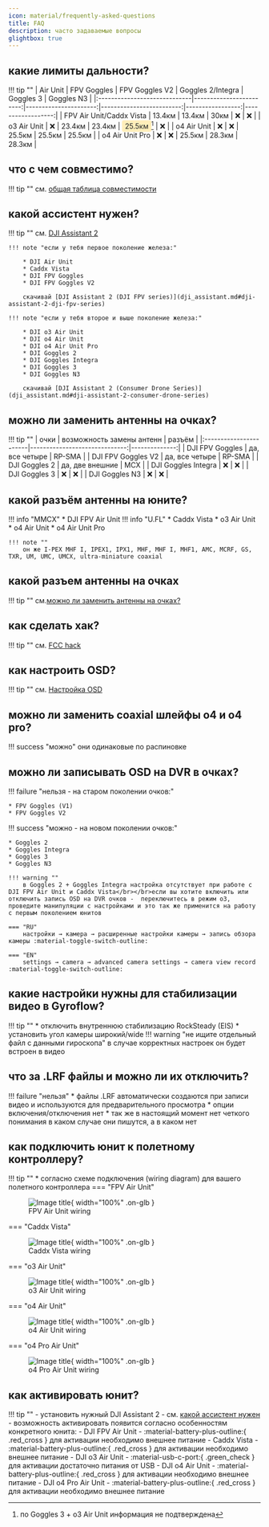 ```yaml
---
icon: material/frequently-asked-questions
title: FAQ
description: часто задаваемые вопросы
glightbox: true
---
```


## какие лимиты дальности?
!!! tip ""
    | Air Unit                     |             FPV Goggles |       FPV Goggles V2 |       Goggles 2/Integra |       Goggles 3 |       Goggles N3 |
    |:-----------------------------|------------------------:|----------------------:|-------------------------:|-----------------:|------------------:|
    |     FPV Air Unit/Caddx Vista |                 13.4км |               13.4км |                    30км |              ❌ |               ❌ |
    |     o3 Air Unit              |                    ❌ |               23.4км |                  23.4км |           <span style="background-color: #ffeeba; padding: 0.2em 0.4em; border-radius: 4px; color: #212529;">25.5км</span>[^1] |               ❌ |
    |     o4 Air Unit              |                    ❌ |                  ❌ |                  25.5км |           25.5км |            25.5км |
    |     o4 Air Unit Pro          |                    ❌ |                  ❌ |                  25.5км |           28.3км |            28.3км |

[^1]: по Goggles 3 + o3 Air Unit информация не подтверждена

## что с чем совместимо?
!!! tip ""
    см. [общая таблица совместимости](compatibility.md#общая-таблица-совместимости)

## какой ассистент нужен?
!!! tip ""
    см. [DJI Assistant 2](dji_assistant.md)

    !!! note "если у тебя первое поколение железа:"

        * DJI Air Unit
        * Caddx Vista
        * DJI FPV Goggles
        * DJI FPV Goggles V2

        скачивай [DJI Assistant 2 (DJI FPV series)](dji_assistant.md#dji-assistant-2-dji-fpv-series)

    !!! note "если у тебя второе и выше поколение железа:"

        * DJI o3 Air Unit
        * DJI o4 Air Unit
        * DJI o4 Air Unit Pro
        * DJI Goggles 2
        * DJI Goggles Integra
        * DJI Goggles 3
        * DJI Goggles N3

        скачивай [DJI Assistant 2 (Consumer Drone Series)](dji_assistant.md#dji-assistant-2-consumer-drone-series)

## можно ли заменить антенны на очках?
!!! tip ""
    | очки                   | возможность замены антенн   | разъём   |
    |:-----------------------|------------------------------:|--------------:|
    | DJI FPV Goggles        | да, все четыре                | RP-SMA        |
    | DJI FPV Goggles V2     | да, все четыре                | RP-SMA        |
    | DJI Goggles 2          | да, две внешние               | MCX           |
    | DJI Goggles Integra    | ❌                            | ❌            |
    | DJI Goggles 3          | ❌                            | ❌            |
    | DJI Goggles N3         | ❌                            | ❌            |

## какой разъём антенны на юните?
!!! info "MMCX"
    * DJI FPV Air Unit
!!! info "U.FL"
    * Caddx Vista
    * o3 Air Unit
    * o4 Air Unit
    * o4 Air Unit Pro

    !!! note ""
        он же I-PEX MHF I, IPEX1, IPX1, MHF, MHF I, MHF1, AMC, MCRF, GS, TXR, UM, UMC, UMCX, ultra-miniature coaxial
## какой разъем антенны на очках
!!! tip ""
    см.[можно ли заменить антенны на очках?](#можно-ли-заменить-антенны-на-очках)

## как сделать хак?
!!! tip ""
    см. [FCC hack](fcc.md#fcc-hack)

## как настроить OSD?
!!! tip ""
    см. [Настройка OSD](osd.md#настройка-osd)

## можно ли заменить coaxial шлейфы o4 и o4 pro?
!!! success "можно"
    они одинаковые по распиновке

## можно ли записывать OSD на DVR в очках?
!!! failure "нельзя - на старом поколении очков:"

    * FPV Goggles (V1)
    * FPV Goggles V2

!!! success "можно - на новом поколении очков:"

    * Goggles 2
    * Goggles Integra
    * Goggles 3
    * Goggles N3

    !!! warning ""
        в Goggles 2 + Goggles Integra настройка отсутствует при работе с DJI FPV Air Unit и Caddx Vista</br></br>если вы хотите включить или отключить запись OSD на DVR очков -  переключитесь в режим о3, проведите манипуляции с настройками и это так же применится на работу с первым поколением юнитов

    === "RU"
        настройки → камера → расширенные настройки камеры → запись обзора камеры :material-toggle-switch-outline:

    === "EN"
        settings → camera → advanced camera settings → camera view record :material-toggle-switch-outline:

## какие настройки нужны для стабилизации видео в Gyroflow?
!!! tip ""
    * отключить внутреннюю стабилизацию RockSteady (EIS)
    * установить угол камеры широкий/wide
    !!! warning "не ищите отдельный файл с данными гироскопа"
        в случае корректных настроек он будет встроен в видео

## что за .LRF файлы и можно ли их отключить?
!!! failure "нельзя"
    * файлы .LRF автоматически создаются при записи видео и используются для предварительного просмотра
    * опции включения/отключения нет
    * так же в настоящий момент нет четкого понимания в каком случае они пишутся, а в каком нет

## как подключить юнит к полетному контроллеру?
!!! tip ""
    * согласно схеме подключения (wiring diagram) для вашего полетного контроллера
    === "FPV Air Unit"
        <figure markdown="span">
        ![Image title](./images/og_au_wiring_light.png){ width="100%" .on-glb }
        <figcaption>FPV Air Unit wiring</figcaption>
        </figure>
    === "Caddx Vista"
        <figure markdown="span">
        ![Image title](./images/caddx_vista_wiring_light.png){ width="100%" .on-glb }
        <figcaption>Caddx Vista wiring</figcaption>
        </figure>
    === "o3 Air Unit"
        <figure markdown="span">
        ![Image title](./images/o3_wiring_light.png){ width="100%" .on-glb }
        <figcaption>o3 Air Unit wiring</figcaption>
        </figure>
    === "o4 Air Unit"
        <figure markdown="span">
        ![Image title](./images/o4lite_wiring_light.png){ width="100%" .on-glb }
        <figcaption>o4 Air Unit wiring</figcaption>
        </figure>
    === "o4 Pro Air Unit"
        <figure markdown="span">
        ![Image title](./images/o4pro_wiring_light.png){ width="100%" .on-glb }
        <figcaption>o4 Pro Air Unit wiring</figcaption>
        </figure>

## как активировать юнит?
!!! tip ""
    - установить нужный DJI Assistant 2
        - см. [какой ассистент нужен](dji_assistant.md)
    - возможность активировать появится согласно особенностям конкретного юнита:
        - DJI FPV Air Unit
            - :material-battery-plus-outline:{ .red_cross } для активации необходимо внешнее питание
        - Caddx Vista
            - :material-battery-plus-outline:{ .red_cross } для активации необходимо внешнее питание
        - DJI o3 Air Unit
            - :material-usb-c-port:{ .green_check } для активации достаточно питания от USB
        - DJI o4 Air Unit
            - :material-battery-plus-outline:{ .red_cross } для активации необходимо внешнее питание
        - DJI o4 Pro Air Unit
            - :material-battery-plus-outline:{ .red_cross } для активации необходимо внешнее питание